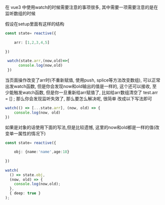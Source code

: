 在 vue3 中使用watch的时候需要注意的事项很多, 其中需要一项需要注意的是在监听数组的时候

假设在setup里面有这样的结构 

```ts
const state= reactive({
 
    arr: [1,2,3,4,5]
    
})
 
 watch(state.arr,(now,old)=>{
      console.log(now,old)
 })
```

当页面操作改变了arr时(不重新赋值, 使用push, splice等方法改变数组), 可以正常出发watch函数, 但是你会发现now和old输出的值是一样的, 这个还可以接收, 至少能触发watch函数, 但是你一旦重新给arr赋值了, 比如给arr数组清空了 test.arr = [] ; 那么你会发现监听失效了, 那么要怎么解决呢, 很简单 改成以下写法即可

```ts
watch(() => [...state.arr], (now, old) => {
    console.log(now, old)
})
```
如果是对象的话使用下面的写法,但是比较遗憾, 这里的now和old都是一样的值(改变单一属性的情况下)

```ts
const state= reactive({
 
    obj: {name:'name',age:18}
    
})
 
watch(
  () => state.obj,
  (now, old) => {
    console.log(now,old);
  },
  { deep: true }
);
```